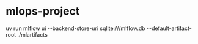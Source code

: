 # mlops-project

 uv run mlflow ui --backend-store-uri sqlite:///mlflow.db --default-artifact-root ./mlartifacts